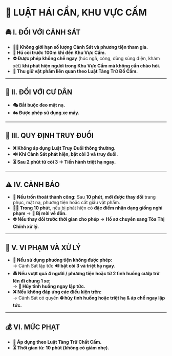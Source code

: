 # 🌿 **LUẬT HÁI CẦN, KHU VỰC CẤM**  

## 🚔 **I. ĐỐI VỚI CẢNH SÁT**  

- **👮‍♂️ Không giới hạn số lượng Cảnh Sát và phương tiện tham gia.**  
- **🚨 Hú còi trước 100m khi đến Khu Vực Cấm.**  
- **⛔ Được phép khống chế ngay** (húc ngã, còng, dùng súng điện, khám xét) **khi phát hiện người trong Khu Vực Cấm mà không cần chào hỏi.**  
- **📜 Thu giữ vật phẩm liên quan theo Luật Tàng Trữ Đồ Cấm.**  

---

## 👥 **II. ĐỐI VỚI CƯ DÂN**  

- **🎭 Bắt buộc đeo mặt nạ.**  
- **🏍️ Được phép sử dụng xe máy.**  

---

## 🚦 **III. QUY ĐỊNH TRUY ĐUỔI**  

- **❌ Không áp dụng Luật Truy Đuổi thông thường.**  
- **🔊 Khi Cảnh Sát phát hiện, bật còi 3 và truy đuổi.**  
- **⏳ Sau 2 phút từ còi 3 → Tiến hành triệt hạ ngay.**  

---

## ⚠️ **IV. CẢNH BÁO**  

- **🚷 Nếu trốn thoát thành công:** Sau **10 phút**, **mới được thay đổi** trang phục, mặt nạ, phương tiện hoặc cất giấu vật phẩm.  
- **👮‍♂️ Trong 10 phút**, nếu bị phát hiện có **đặc điểm nhận dạng giống nghi phạm** → **📜 Bị mời về đồn.**  
- **⛔ Nếu thay đổi trước thời gian cho phép** → **Hồ sơ chuyển sang Tòa Thị Chính xử lý.**  

---

## 🚨 **V. VI PHẠM VÀ XỬ LÝ**  

- **🚗 Nếu sử dụng phương tiện không được phép:**  
  → Cảnh Sát lập tức **🔊 bật còi 3 và triệt hạ ngay**.  
- **🚔 Nếu vượt quá 4 người / phương tiện hoặc từ 2 tình huống cướp trở lên đi chung 1 xe:**  
  → **🚫 Hủy tình huống ngay lập tức.**  
- **❌ Nếu không đáp ứng các điều kiện trên:**  
  → Cảnh Sát có quyền **⛔ hủy tình huống hoặc triệt hạ & áp chế ngay lập tức.**  

---

## 💰 **VI. MỨC PHẠT**  

- **📜 Áp dụng theo Luật Tàng Trữ Chất Cấm.**  
- **⏳ Thời gian tù:** **10 phút (không có giảm nhẹ).**  
